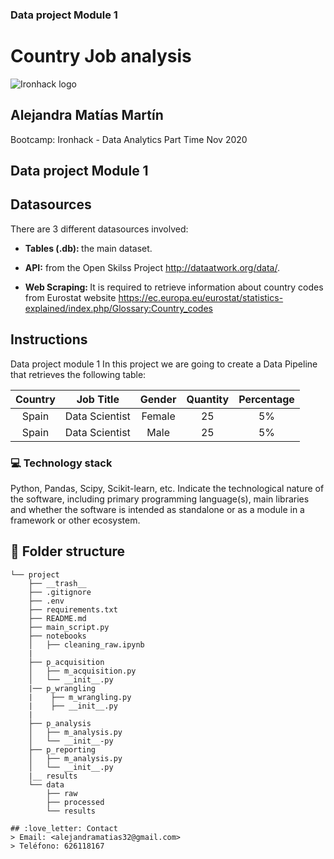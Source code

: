 
### Data project Module 1
# Country Job analysis 

![Ironhack logo](https://i.imgur.com/1QgrNNw.png)

## Alejandra Matías Martín

Bootcamp: Ironhack - Data Analytics Part Time Nov 2020

Data project Module 1
---



## Datasources

There are 3 different datasources involved:

- <strong>Tables (.db): </strong> the main dataset.

- <strong>API:</strong> from the Open Skilss Project <http://dataatwork.org/data/>.

- <strong>Web Scraping: </strong> It is required to retrieve information about country codes from Eurostat website <https://ec.europa.eu/eurostat/statistics-explained/index.php/Glossary:Country_codes>


## Instructions
Data project module 1
In this project we are going to create a Data Pipeline that retrieves the following table:

| Country       | Job Title      | Gender | Quantity | Percentage |
| :-----------: |:-------------: | :-----:| :-------:| :---------:|
| Spain         | Data Scientist | Female | 25       | 5%         | 
| Spain         | Data Scientist | Male   | 25       | 5%         |

### :computer: **Technology stack**
Python, Pandas, Scipy, Scikit-learn, etc. Indicate the technological nature of the software, including primary programming language(s), main libraries and whether the software is intended as standalone or as a module in a framework or other ecosystem.


## :file_folder: Folder structure
```
└── project
    ├── __trash__
    ├── .gitignore
    ├── .env
    ├── requirements.txt
    ├── README.md
    ├── main_script.py
    ├── notebooks
    │   ├── cleaning_raw.ipynb
    |
    ├── p_acquisition
    │   ├── m_acquisition.py
    │   └── __init__.py
    |── p_wrangling
    |    ├── m_wrangling.py
    |    ├── __init__.py
    |   
    ├── p_analysis
    │   ├── m_analysis.py
    │   └── __init__-py
    ├── p_reporting
    │   ├── m_analysis.py
    │   └── __init__.py
    |__ results
    └── data
        ├── raw
        ├── processed
        └── results

## :love_letter: Contact
> Email: <alejandramatias32@gmail.com>
> Teléfono: 626118167


